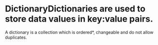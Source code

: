 # DictionaryDictionaries are used to store data values in key:value pairs.

A dictionary is a collection which is ordered*, changeable and do not allow duplicates.
